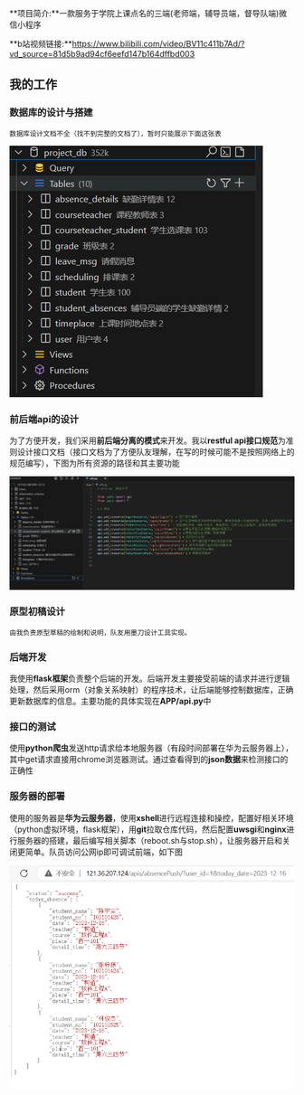 

**项目简介:**一款服务于学院上课点名的三端(老师端，辅导员端，督导队端)微信小程序

**b站视频链接:**https://www.bilibili.com/video/BV11c411b7Ad/?vd_source=81d5b9ad94cf6eefd147b164dffbd003

## 我的工作

### 数据库的设计与搭建

```
数据库设计文档不全（找不到完整的文档了），暂时只能展示下面这张表
```

![](.\image\1716465639898.png)

### 前后端api的设计

为了方便开发，我们采用**前后端分离的模式**来开发。我以**restful api接口规范**为准则设计接口文档（接口文档为了方便队友理解，在写的时候可能不是按照网络上的规范编写），下图为所有资源的路径和其主要功能

![](.\image\1716466432911.png)

### 原型初稿设计

```
由我负责原型草稿的绘制和说明，队友用墨刀设计工具实现。
```

### 后端开发

我使用**flask框架**负责整个后端的开发。后端开发主要接受前端的请求并进行逻辑处理，然后采用orm（对象关系映射）的程序技术，让后端能够控制数据库，正确更新数据库的信息。主要功能的具体实现在**APP/api.py**中

### 接口的测试

使用**python爬虫**发送http请求给本地服务器（有段时间部署在华为云服务器上），其中get请求直接用chrome浏览器测试。通过查看得到的**json数据**来检测接口的正确性

### 服务器的部署

使用的服务器是**华为云服务器**，使用**xshell**进行远程连接和操控，配置好相关环境（python虚拟环境，flask框架），用**git**拉取仓库代码，然后配置**uwsgi**和**nginx**进行服务器的搭建，最后编写相关脚本（reboot.sh与stop.sh），让服务器开启和关闭更简单。队员访问公网ip即可调试前端，如下图

![](.\image\mmexport1716467771385.png)